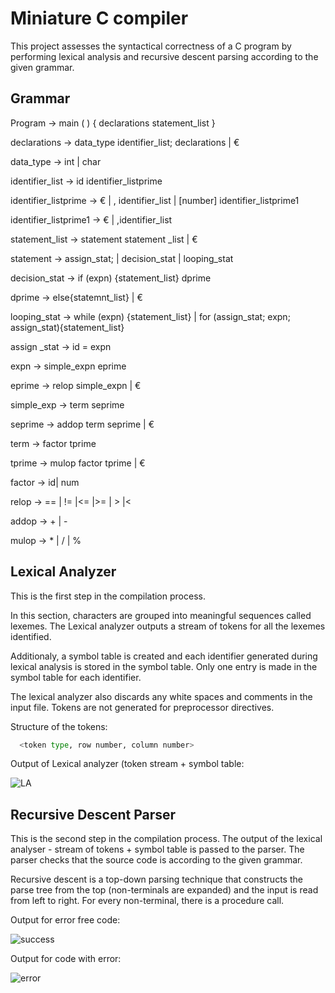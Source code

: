 
# Miniature C compiler

This project assesses the syntactical correctness of a C program by performing lexical analysis and recursive descent parsing according to the given grammar.


## Grammar
Program -> main ( ) { declarations statement_list }

declarations -> data_type identifier_list; declarations | € 

data_type -> int | char

identifier_list -> id identifier_listprime

identifier_listprime -> € | , identifier_list | [number] identifier_listprime1

identifier_listprime1 -> € | ,identifier_list

statement_list → statement statement _list | € 

statement -> assign_stat; | decision_stat | looping_stat 

decision_stat -> if (expn) {statement_list} dprime

dprime -> else{statemnt_list} | € 

looping_stat → while (expn) {statement_list} | for (assign_stat; expn; assign_stat){statement_list}

assign _stat -> id = expn

expn -> simple_expn eprime 

eprime -> relop simple_expn | € 

simple_exp -> term seprime 

seprime -> addop term seprime | € 

term -> factor tprime

tprime -> mulop factor tprime | € 

factor -> id| num

relop -> == | != |<= |>= | > |< 

addop -> + | -

mulop -> * | / | %
## Lexical Analyzer
This is the first step in the compilation process.

In this section, characters are grouped into meaningful sequences called lexemes. The Lexical analyzer outputs a stream of tokens for all the lexemes identified. 

Additionaly, a symbol table is created and each identifier generated during lexical analysis is stored in the symbol table. Only one entry is made in the symbol table for each identifier. 

The lexical analyzer also discards any white spaces and comments in the input file. Tokens are not generated for preprocessor directives. 

Structure of the tokens:
```bash
  <token type, row number, column number>
```

Output of Lexical analyzer (token stream + symbol table:

![LA](https://github.com/sirireddy25/mini_C_compiler/assets/79968911/4bb18922-f763-4c19-8f57-277535e645ff)

## Recursive Descent Parser
This is the second step in the compilation process. The output of the lexical analyser - stream of tokens + symbol table is passed to the parser. The parser checks that the source code is according to the given grammar. 

Recursive descent is a top-down parsing technique that constructs the parse tree from the top (non-terminals are expanded) and the input is read from left to right. For every non-terminal, there is a procedure call.

Output for error free code:

![success](https://github.com/sirireddy25/mini_C_compiler/assets/79968911/7f116a87-9252-4ca8-bc90-07caf1f4ced7)

Output for code with error:

![error](https://github.com/sirireddy25/mini_C_compiler/assets/79968911/05b67e43-90a4-43aa-99ee-aaa1a790dfdf)

